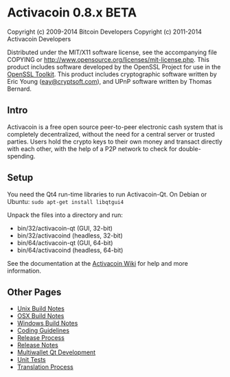 Activacoin 0.8.x BETA
====================

Copyright (c) 2009-2014 Bitcoin Developers
Copyright (c) 2011-2014 Activacoin Developers

Distributed under the MIT/X11 software license, see the accompanying
file COPYING or http://www.opensource.org/licenses/mit-license.php.
This product includes software developed by the OpenSSL Project for use in the [OpenSSL Toolkit](http://www.openssl.org/). This product includes
cryptographic software written by Eric Young ([eay@cryptsoft.com](mailto:eay@cryptsoft.com)), and UPnP software written by Thomas Bernard.


Intro
---------------------
Activacoin is a free open source peer-to-peer electronic cash system that is
completely decentralized, without the need for a central server or trusted
parties.  Users hold the crypto keys to their own money and transact directly
with each other, with the help of a P2P network to check for double-spending.


Setup
---------------------
You need the Qt4 run-time libraries to run Activacoin-Qt. On Debian or Ubuntu:
	`sudo apt-get install libqtgui4`

Unpack the files into a directory and run:

- bin/32/activacoin-qt (GUI, 32-bit)
- bin/32/activacoind (headless, 32-bit)
- bin/64/activacoin-qt (GUI, 64-bit)
- bin/64/activacoind (headless, 64-bit)

See the documentation at the [Activacoin Wiki](http://activacoin.info)
for help and more information.


Other Pages
---------------------
- [Unix Build Notes](build-unix.md)
- [OSX Build Notes](build-osx.md)
- [Windows Build Notes](build-msw.md)
- [Coding Guidelines](coding.md)
- [Release Process](release-process.md)
- [Release Notes](release-notes.md)
- [Multiwallet Qt Development](multiwallet-qt.md)
- [Unit Tests](unit-tests.md)
- [Translation Process](translation_process.md)
